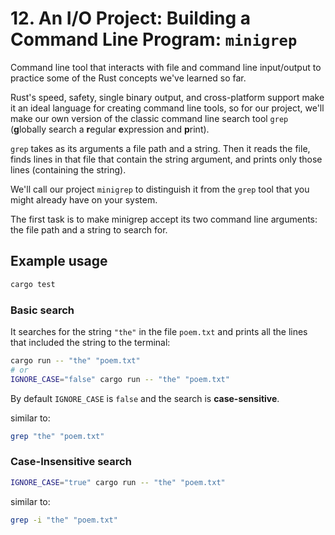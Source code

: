 # 12. An I/O Project: Building a Command Line Program: `minigrep`

Command line tool that interacts with file and command line input/output to practice some of the Rust concepts we've learned so far.

Rust's speed, safety, single binary output, and cross-platform support make it an ideal language for creating command line tools, so for our project, we'll make our own version of the classic command line search tool `grep` (**g**lobally search a **r**egular **e**xpression and **p**rint).

`grep` takes as its arguments a file path and a string. Then it reads the file, finds lines in that file that contain the string argument, and prints only those lines (containing the string).

We'll call our project `minigrep` to distinguish it from the `grep` tool that you might already have on your system.

The first task is to make minigrep accept its two command line arguments: the file path and a string to search for.

## Example usage

```sh
cargo test
```

### Basic search

It searches for the string `"the"` in the file `poem.txt` and prints all the lines that included the string to the terminal:

```sh
cargo run -- "the" "poem.txt"
# or
IGNORE_CASE="false" cargo run -- "the" "poem.txt"
```

By default `IGNORE_CASE` is `false` and the search is **case-sensitive**.

similar to:

```sh
grep "the" "poem.txt"
```

### Case-Insensitive search

```sh
IGNORE_CASE="true" cargo run -- "the" "poem.txt"
```

similar to:

```sh
grep -i "the" "poem.txt"
```
